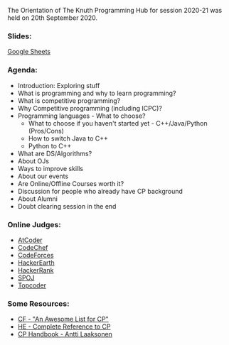 The Orientation of The Knuth Programming Hub for session 2020-21 was held on 20th September 2020.

### Slides:

[Google Sheets](https://docs.google.com/presentation/d/1JetZR_wNNlmN0IInWC2nLDSfrk20ZrEyQRE3qH5e8gw/edit?usp=sharing)

### Agenda:

-   Introduction: Exploring stuff
-   What is programming and why to learn programming?
-   What is competitive programming?
-   Why Competitive programming (including ICPC)?
-   Programming languages - What to choose?
    -   What to choose if you haven't started yet - C++/Java/Python (Pros/Cons)
    -   How to switch Java to C++
    -   Python to C++
-   What are DS/Algorithms?
-   About OJs
-   Ways to improve skills
-   About our events
-   Are Online/Offline Courses worth it?
-   Discussion for people who already have CP background
-   About Alumni
-   Doubt clearing session in the end

### Online Judges:

-   [AtCoder](https://atcoder.jp)
-   [CodeChef](https://www.codechef.com)
-   [CodeForces](https://www.codeforces.com)
-   [HackerEarth](https://www.hackerearth.com)
-   [HackerRank](https://www.hackerrank.com)
-   [SPOJ](https://www.spoj.com)
-   [Topcoder](https://www.topcoder.com)

### Some Resources:

-   [CF - "An Awesome List for CP"](https://codeforces.com/blog/entry/23054)
-   [HE - Complete Reference to CP](https://www.hackerearth.com/getstarted-competitive-programming)
-   [CP Handbook - Antti Laaksonen](https://cses.fi/book/book.pdf)
